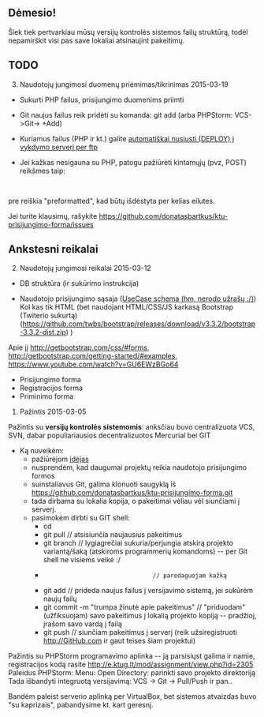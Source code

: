 Dėmesio!
--------

  Šiek tiek pertvarkiau mūsų versijų kontrolės sistemos failų struktūrą, todėl nepamirškit visi pas save lokaliai atsinaujint     pakeitimų.


TODO
----
3) Naudotojų jungimosi duomenų priėmimas/tikrinimas 2015-03-19

* Sukurti PHP failus, prisijungimo duomenims priimti 

* Git naujus failus reik pridėti su komanda: git add  (arba PHPStorm: VCS->Git-> +Add)

* Kuriamus failus (PHP ir kt.) galite [automatiškai nusiųsti (DEPLOY) į vykdymo serverį per ftp](https://confluence.jetbrains.com/display/PhpStorm/Deploying+PHP+applications+with+PhpStorm#DeployingPHPapplicationswithPhpStorm-1.Configuringadeploymentserver)

* Jei kažkas nesigauna su PHP, patogu pažiūrėti kintamųjų (pvz, POST) reikšmes taip:
 <pre> <?php echo($_POST); ?> </pre>
 pre reiškia "preformatted", kad būtų išdėstyta per kelias eilutes.


 Jei turite klausimų, rašykite https://github.com/donatasbartkus/ktu-prisijungimo-forma/issues
  
Ankstesni reikalai
------------------

2) Naudotojų jungimosi reikalai 2015-03-12

* DB struktūra (ir sukūrimo instrukcija)

* Naudotojo prisijungimo sąsaja  ([UseCase schema (hm, nerodo užrašų :/)](https://drive.google.com/file/d/0B9fygqXqjcgxMEFISlRiSVVTTkk/view?usp=sharing))
  Kol kas tik HTML (bet naudojant HTML/CSS/JS karkasą Bootstrap (Twiterio sukurtą) (https://github.com/twbs/bootstrap/releases/download/v3.3.2/bootstrap-3.3.2-dist.zip) )
  
Apie jį http://getbootstrap.com/css/#forms, http://getbootstrap.com/getting-started/#examples, https://www.youtube.com/watch?v=GU6EWzBGo64
  - Prisijungimo forma 
  - Registracijos forma
  - Priminimo forma
  
1) Pažintis 2015-03-05

Pažintis su **versijų kontrolės sistemomis**:  anksčiau buvo centralizuota VCS, SVN, dabar populiariausios decentralizuotos Mercurial bei GIT
- Ką nuveikėm:
   - pažiūrėjom [idėjas](https://docs.google.com/spreadsheets/d/1XybeyEPG9502Bg1V1xcGQLSoUfA1ag3q2V2prqdVBs4/edit#gid=2038695298)
   - nusprendėm, kad daugumai projektų reikia  naudotojo prisijungimo formos 
   - suinstaliavus Git, galima klonuoti saugyklą iš https://github.com/donatasbartkus/ktu-prisijungimo-forma.git
   - tada dirbama su lokalia kopija, o pakeitimai vėliau vėl siunčiami į serverį.
   - pasimokėm dirbti su GIT shell:
       - cd <darbine direktorija> 
       - git pull                           // atsisiunčia naujausius pakeitimus
       - git branch  <variantoVardas>        // lygiagrečiai sukuria/perjungia atskirą projekto variantą/šaką (atskiroms programmerių komandoms) -- per Git shell ne visiems veikė :/
       -                                    // paredaguojam kažką
       - git add                            // prideda naujus failus į versijavimo sistemą, jei sukūrėm naujų failų
       - git commit -m "trumpa žinutė apie pakeitimus"      // "priduodam" (užfiksuojam) savo pakeitimus į lokalią projekto kopiją -- pradžioj, įrašom savo vardą į failą
       - git push                          // siunčiam pakeitimus į serverį (reik užsiregistruoti http://GitHub.com ir gaut teises šiam projektui)

Pažintis su  PHPStorm programavimo aplinka -- ją parsisiųst galima ir namie, registracijos kodą rasite http://e.ktug.lt/mod/assignment/view.php?id=2305
Paleidus PHPStorm: Menu: Open Directory: parinkti savo projekto direktoriją 
Tada išbandyti integruotą versijavimą: VCS -> Git -> Pull/Push ir pan..

Bandėm paleist serverio aplinką per VirtualBox, bet sistemos atvaizdas buvo "su kaprizais", pabandysime kt. kart geresnį. 

   
  

